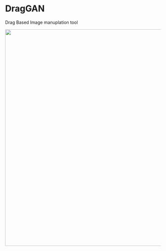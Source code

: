 # DragGAN
Drag Based Image manuplation tool

<p align="center">
    <img src="video.gif", width="700">
</p>
